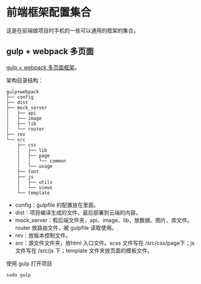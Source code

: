 # 前端框架配置集合
这是在前端做项目时手机的一些可以通用的框架的集合。

## gulp + webpack 多页面

[gulp + webpack 多页面框架](https://github.com/cutwenty/fe-framework/tree/master/gulp%2Bwebpack)。

架构目录结构：

	gulp+webpack
	├── config
	├── dist
	├── mock_server
	│   ├── api
	│   ├── image
	│   ├── lib
	│   └── router
	├── rev
	└── src
	    ├── css
	    │   ├── lib
	    │   ├── page
	    │   │   └── common
	    │   └── usage   
	    ├── font
	    ├── js
	    │   ├── utils
	    │   └── views
	    └── template
	    
* config：gulpfile 的配置放在里面。
* dist：项目编译生成的文件，最后部署到云端的内容。
* mock_server：假后端文件夹，api、image、lib，放数据、图片、库文件。router 放路由文件，被 gulpfile 读取使用。
* rev：放版本控制文件。
* src：源文件文件夹，放html 入口文件。scss 文件写在 /src/css/page下；js 文件写在 /src/js 下；template 文件夹放页面的模板文件。

使用 gulp 打开项目

	sudo gulp